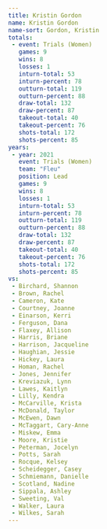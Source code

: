 ```yaml
---
title: Kristin Gordon
name: Kristin Gordon
name-sort: Gordon, Kristin
totals:
 - event: Trials (Women)
   games: 9
   wins: 8
   losses: 1
   inturn-total: 53
   inturn-percent: 78
   outturn-total: 119
   outturn-percent: 88
   draw-total: 132
   draw-percent: 87
   takeout-total: 40
   takeout-percent: 76
   shots-total: 172
   shots-percent: 85
years:
 - year: 2021
   event: Trials (Women)
   team: "Fleu"
   position: Lead
   games: 9
   wins: 8
   losses: 1
   inturn-total: 53
   inturn-percent: 78
   outturn-total: 119
   outturn-percent: 88
   draw-total: 132
   draw-percent: 87
   takeout-total: 40
   takeout-percent: 76
   shots-total: 172
   shots-percent: 85
vs:
 - Birchard, Shannon
 - Brown, Rachel
 - Cameron, Kate
 - Courtney, Joanne
 - Einarson, Kerri
 - Ferguson, Dana
 - Flaxey, Allison
 - Harris, Briane
 - Harrison, Jacqueline
 - Haughian, Jessie
 - Hickey, Laura
 - Homan, Rachel
 - Jones, Jennifer
 - Kreviazuk, Lynn
 - Lawes, Kaitlyn
 - Lilly, Kendra
 - McCarville, Krista
 - McDonald, Taylor
 - McEwen, Dawn
 - McTaggart, Cary-Anne
 - Miskew, Emma
 - Moore, Kristie
 - Peterman, Jocelyn
 - Potts, Sarah
 - Rocque, Kelsey
 - Scheidegger, Casey
 - Schmiemann, Danielle
 - Scotland, Nadine
 - Sippala, Ashley
 - Sweeting, Val
 - Walker, Laura
 - Wilkes, Sarah
---
```

